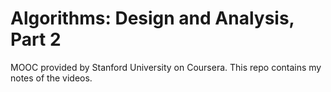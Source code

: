 Algorithms: Design and Analysis, Part 2
==================
MOOC provided by Stanford University on Coursera. This repo contains my notes of the videos.
